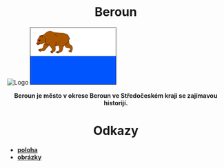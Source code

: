 # <center>Beroun</center>

<img src="https://www.mesto-beroun.cz/data/editor/713cs_8.jpg?gcm_date=1274785535" alt="Logo" width="200"/>     <img src="vlajka.png" alt="vlajka" width="200"/>

**<center>Beroun je město v okrese Beroun ve Středočeském kraji se zajímavou historijí.</center>**
# <center>Odkazy</center>
- [**poloha**](/poloha.md)
- [**obrázky**](/obrazky.md)
